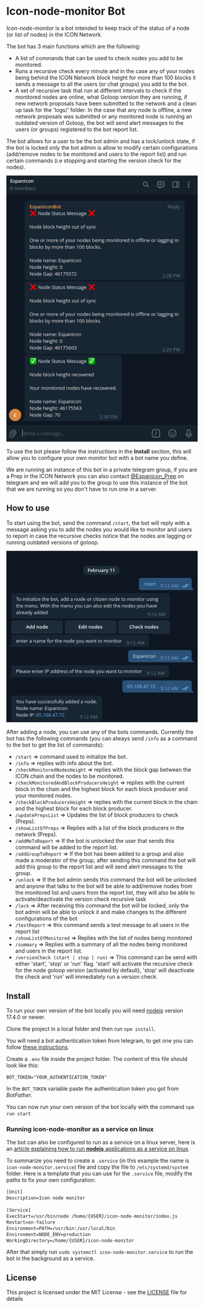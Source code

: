 # Icon-node-monitor Bot

*Icon-node-monitor* is a bot intended to keep track of the status of a node (or list of nodes) in the ICON Network.

The bot has 3 main functions which are the following:
* A list of commands that can be used to check nodes you add to be monitored.
* Runs a recursive check every minute and in the case any of your nodes being behind the ICON Network block height for more than 100 blocks it sends a message to all the users (or chat groups) you add to the bot.
* A set of recursive task that run at different intervals to check if the monitored nodes are online, what Goloop version they are running, if new network proposals have been submitted to the network and a clean up task for the 'logs/' folder. In the case that any node is offline, a new network proposals was submitted or any monitored node is running an outdated version of Goloop, the bot will send alert messages to the users (or groups) registered to the bot report list.

The bot allows for a user to be the bot admin and has a lock/unlock state, if the bot is locked only the bot admin is allow to modify certain configurations (add/remove nodes to be monitored and users to the report list) and run certain commands (i.e stopping and starting the version check for the nodes).

![auto check every minute](./misc/images/icon-node-monitor-2.png)


To use the bot please follow the instructions in the **Install** section, this will allow you to configure your own monitor bot with a bot name you define.

We are running an instance of this bot in a private telegram group, if you are a Prep in the ICON Network you can also contact [@Espanicon_Prep](https://telegram.me/Espanicon_Prep) on telegram and we will add you to the group to use this instance of the bot that we are running so you don't have to run one in a server.

## How to use
To start using the bot, send the command `/start`, the bot will reply with a message asking you to add the nodes you would like to monitor and users to report in case the recursive checks notice that the nodes are lagging or running outdated versions of goloop.

![adding a node to monitor](./misc/images/icon-node-monitor-1.png)

After adding a node, you can use any of the bots commands. Currently the bot has the following commands (you can always send `/info` as a command to the bot to get the list of commands):
* `/start` => command used to initialize the bot.
* `/info` => replies with info about the bot.
* `/checkMonitoredNodesHeight` => replies with the block gap between the ICON chain and the nodes to be monitored.
* `/checkMonitoredAndBlockProducersHeight` => replies with the current block in the chain and the highest block for each block producer and your monitored nodes.
* `/checkBlockProducersHeight` => replies with the current block in the chain and the highest block for each block producer.
* `/updatePrepsList` => Updates the list of block producers to check (Preps).
* `/showListOfPreps` => Replies with a list of the block producers in the network (Preps).
* `/addMeToReport` => If the bot is unlocked the user that sends this command will be added to the report list.
* `/addGroupToReport` => If the bot has been added to a group and also made a moderator of the group, after sending this command the bot will add this group to the report list and will send alert messages to the group.
* `/unlock` => If the bot admin sends this command the bot will be unlocked and anyone that talks to the bot will be able to add/remove nodes from the monitored list and users from the report list, they will also be able to activate/deactivate the version check recursive task
* `/lock` => After receiving this command the bot will be locked, only the bot admin will be able to unlock it and make changes to the different configurations of the bot
* `/testReport` => this command sends a test message to all users in the report list
* `/showListOfMonitored` => Replies with the list of nodes being monitored
* `/summary` => Replies with a summary of all the nodes being monitored and users in the report list.
* `/versionCheck (start | stop | run)` => This command can be send with either 'start', 'stop' or 'run' flag. 'start' will activate the recursive check for the node goloop version (activated by default), 'stop' will deactivate the check and 'run' will immediately run a version check.

## Install
To run your own version of the bot locally you will need [nodejs](https://nodejs.org/en/download/) version 17.4.0 or newer.

Clone the project in a local folder and then run `npm install`.

You will need a bot authentication token from telegram, to get one you can follow [these instructions](https://core.telegram.org/bots).

Create a `.env` file inside the project folder. The content of this file should look like this:
```
BOT_TOKEN="YOUR_AUTHENTICATION_TOKEN"
```

In the `BOT_TOKEN` variable paste the authentication token you got from *BotFather*.

You can now run your own version of the bot locally with the command `npm run start`

### Running icon-node-monitor as a service on linux

The bot can also be configured to run as a service on a linux server, here is an [article explaining how to run **nodejs** applications as a service on linux](https://nodesource.com/blog/running-your-node-js-app-with-systemd-part-1/).

To summarize you need to create a `.service` (in this example the name is `icon-node-monitor.service`) file and copy the file to `/etc/systemd/system` folder. Here is a template that you can use for the `.service` file, modify the paths to fix your own configuration:

```
[Unit]
Description=Icon node monitor

[Service]
ExecStart=/usr/bin/node /home/{USER}/icon-node-monitor/index.js
Restart=on-failure
Environment=PATH=/usr/bin:/usr/local/bin
Environment=NODE_ENV=production
WorkingDirectory=/home/{USER}/icon-node-monitor
```

After that simply run `sudo systemctl icon-node-monitor.service` to run the bot in the background as a service.
## License

This project is licensed under the MIT License - see the [LICENSE](LICENSE) file for details

